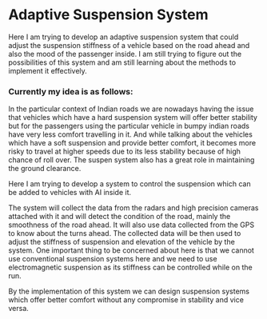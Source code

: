 # Adaptive Suspension System
Here I am trying to develop an adaptive suspension system that could adjust the suspension stiffness of a vehicle based on the road ahead and also the mood of the passenger inside.
 I am still trying to figure out the possibilities of this system and am still learning about the methods to implement it effectively.
### Currently my idea is as follows:
In the particular context of Indian roads we are nowadays having the issue that vehicles which have a hard suspension system will offer better stability but 
for the passengers using the particular vehicle in bumpy indian roads have very less comfort travelling in it.
And while talking about the vehicles which have a soft suspension and provide better comfort,
it becomes more risky to travel at higher speeds due to its less stability because of high chance of roll over.
The suspen system also has a great role in maintaining the ground clearance.

Here I am trying to develop a system to control the suspension which can be added to vehicles with AI inside it.

The system will collect the data from the radars and high precision cameras attached with it and will detect the condition of the road,
mainly the smoothness of the road ahead. It will also use data collected from the GPS to know about the turns ahead.
The collected data will be then used to adjust the stiffness of suspension and elevation of the vehicle by the system.
One important thing to be concerned about here is that we cannot use conventional suspension systems here and we need to use electromagnetic
suspension as its stiffness can be controlled while on the run.

By the implementation of this system we can design suspension systems which offer better comfort without any compromise in stability and vice versa.
